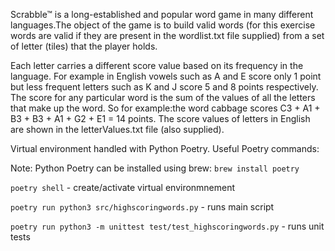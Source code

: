 Scrabble™ is a long-established and popular word game in many different languages.The object of the game is to build valid words (for this exercise words are valid if they are present in the wordlist.txt file supplied) from a set of letter (tiles) that the player holds.

Each letter carries a different score value based on its frequency in the language. For example in English vowels such as A and E score only 1 point but less frequent letters such as K and J score 5 and 8 points respectively. The score for any particular word is the sum of the values of all the letters that make up the word. So for example:the word cabbage scores C3 + A1 + B3 + B3 + A1 + G2 + E1 = 14 points. The score values of letters in English are shown in the letterValues.txt file (also supplied).

Virtual environment handled with Python Poetry. Useful Poetry commands:

Note: Python Poetry can be installed using brew: `brew install poetry`

`poetry shell` - create/activate virtual environmnement

`poetry run python3 src/highscoringwords.py` - runs main script

`poetry run python3 -m unittest test/test_highscoringwords.py` - runs unit tests
